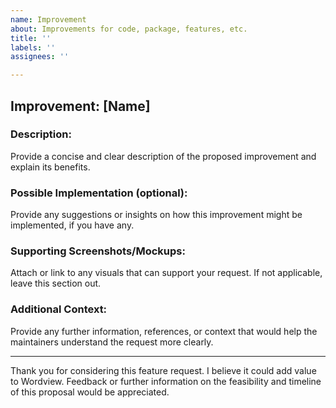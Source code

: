 ```yaml
---
name: Improvement
about: Improvements for code, package, features, etc.
title: ''
labels: ''
assignees: ''

---
```


## Improvement: [Name]

### Description:
Provide a concise and clear description of the proposed improvement and explain its benefits.

### Possible Implementation (optional):
Provide any suggestions or insights on how this improvement might be implemented, if you have any.

### Supporting Screenshots/Mockups:
Attach or link to any visuals that can support your request. If not applicable, leave this section out.

### Additional Context:
Provide any further information, references, or context that would help the maintainers understand the request more clearly.

---

Thank you for considering this feature request. I believe it could add value to Wordview. Feedback or further information on the feasibility and timeline of this proposal would be appreciated.
